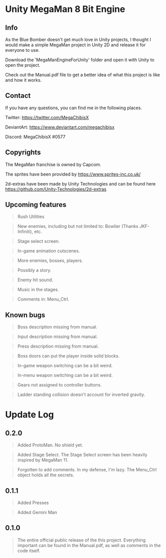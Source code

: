 # Unity MegaMan 8 Bit Engine


## Info
As the Blue Bomber doesn't get much love in Unity projects, I thought I would make a simple MegaMan project in Unity 2D and release it for everyone to use.

Download the 'MegaManEngineForUnity' folder and open it with Unity to open the project.

Check out the Manual.pdf file to get a better idea of what this project is like and how it works.


## Contact
If you have any questions, you can find me in the following places.

Twitter: https://twitter.com/MegaChibisX

DeviantArt: https://www.deviantart.com/megachibisx

Discord: MegaChibisX #0577


## Copyrights
The MegaMan franchise is owned by Capcom.

The sprites have been provided by https://www.sprites-inc.co.uk/

2d-extras have been made by Unity Technologies and can be found here https://github.com/Unity-Technologies/2d-extras



## Upcoming features

> Rush Utilities

> New enemies, including but not limited to: Bowlier (Thanks JKF-Infiniti), etc.

> Stage select screen.

> In-game animation cutscenes.

> More enemies, bosses, players.

> Possibly a story.

> Enemy hit sound.

> Music in the stages.

> Comments in: Menu_Ctrl.



## Known bugs

> Boss description missing from manual.

> Input description missing from manual.

> Press description missing from manual.

> Boss doors can put the player inside solid blocks.

> In-game weapon switching can be a bit weird.

> In-menu weapon switching can be a bit weird.

> Gears not assigned to controller buttons.

> Ladder standing collision doesn't account for inverted gravity.



# Update Log


## 0.2.0
> Added ProtoMan. No shield yet.

> Added Stage Select. The Stage Select screen has been heavily inspired by MegaMan 11.

> Forgotten to add comments. In my defense, I'm lazy. The Menu_Ctrl object holds all the secrets.

## 0.1.1
> Added Presses

> Added Gemini Man

## 0.1.0
> The entire official public release of the this project. Everything important can be found in the Manual.pdf, as well as comments in the code itself.
